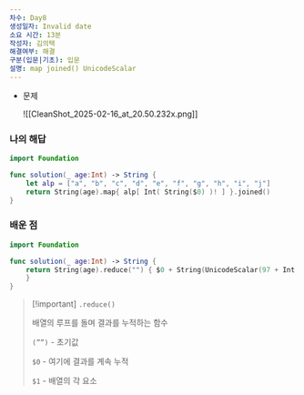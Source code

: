 ```yaml
---
차수: Day8
생성일자: Invalid date
소요 시간: 13분
작성자: 김의택
해결여부: 해결
구분(입문|기초): 입문
설명: map joined() UnicodeScalar
---
```

- 문제
    
    ![[CleanShot_2025-02-16_at_20.50.232x.png]]
    

### 나의 해답

```Swift
import Foundation

func solution(_ age:Int) -> String {
    let alp = ["a", "b", "c", "d", "e", "f", "g", "h", "i", "j"]
    return String(age).map{ alp[ Int( String($0) )! ] }.joined()
}
```

  

### 배운 점

```Swift
import Foundation

func solution(_ age:Int) -> String {
    return String(age).reduce("") { $0 + String(UnicodeScalar(97 + Int(String($1))!)!)
    }
}
```

> [!important] `.reduce()`
> 
> 배열의 루프를 돌며 결과를 누적하는 함수
> 
> `(””)` - 초기값
> 
> `$0` - 여기에 결과를 계속 누적
> 
> `$1` - 배열의 각 요소
